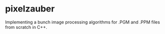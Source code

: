 # pixelzauber
Implementing a bunch image processing algorithms for .PGM and .PPM files from scratch in C++.
